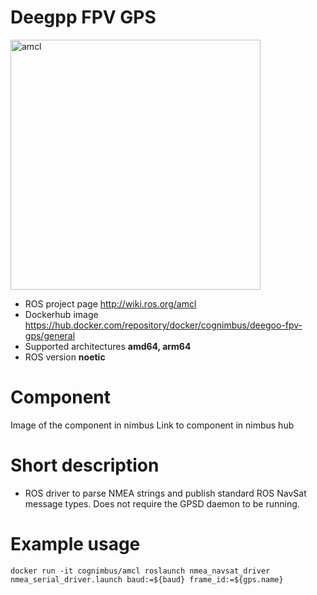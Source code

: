 # Deegpp FPV GPS

<img src="./deego-fpv-gps/gps.png" alt="amcl" width="400"/>

* ROS project page <a href="http://wiki.ros.org/amcl">http://wiki.ros.org/amcl</a>
* Dockerhub image https://hub.docker.com/repository/docker/cognimbus/deegoo-fpv-gps/general
* Supported architectures <b>amd64, arm64</b>
* ROS version <b>noetic</b>


# Component
Image of the component in nimbus
Link to component in nimbus hub

# Short description
* ROS driver to parse NMEA strings and publish standard ROS NavSat message types. Does not require the GPSD daemon to be running.

# Example usage
```
docker run -it cognimbus/amcl roslaunch nmea_navsat_driver nmea_serial_driver.launch baud:=${baud} frame_id:=${gps.name}

```


